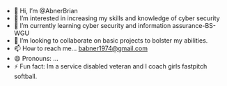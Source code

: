 - 👋 Hi, I’m @AbnerBrian
- 👀 I’m interested in increasing my skills and knowledge of cyber security 
- 🌱 I’m currently learning cyber security and information assurance-BS-WGU
- 💞️ I’m looking to collaborate on basic projects to bolster my abilities.  
- 📫 How to reach me... babner1974@gmail.com
- 😄 Pronouns: ...
- ⚡ Fun fact: Im a service disabled veteran and I coach girls fastpitch softball.

<!---
AbnerBrian/AbnerBrian is a ✨ special ✨ repository because its `README.md` (this file) appears on your GitHub profile.
You can click the Preview link to take a look at your changes.
--->
